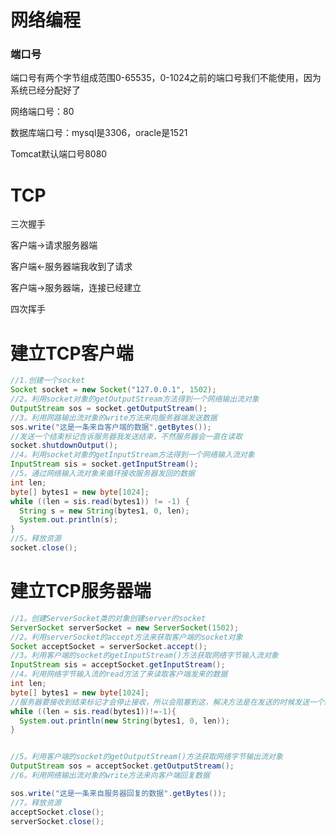 # 网络编程

### 端口号

端口号有两个字节组成范围0-65535，0-1024之前的端口号我们不能使用，因为系统已经分配好了

网络端口号：80

数据库端口号：mysql是3306，oracle是1521

Tomcat默认端口号8080

# TCP

三次握手

客户端->请求服务器端

客户端<-服务器端我收到了请求

客户端->服务器端，连接已经建立

四次挥手

# 建立TCP客户端

```java
//1.创建一个socket
Socket socket = new Socket("127.0.0.1", 1502);
//2。利用socket对象的getOutputStream方法得到一个网络输出流对象
OutputStream sos = socket.getOutputStream();
//3。利用网路输出流对象的write方法来向服务器端发送数据
sos.write("这是一条来自客户端的数据".getBytes());
//发送一个结束标记告诉服务器我发送结束，不然服务器会一直在读取
socket.shutdownOutput();
//4。利用socket对象的getInputStream方法得到一个网络输入流对象
InputStream sis = socket.getInputStream();
//5。通过网络输入流对象来循环接收服务器发回的数据
int len;
byte[] bytes1 = new byte[1024];
while ((len = sis.read(bytes1)) != -1) {
  String s = new String(bytes1, 0, len);
  System.out.println(s);
}
//5。释放资源
socket.close();

```

# 建立TCP服务器端

```java
//1。创建ServerSocket类的对象创建server的socket
ServerSocket serverSocket = new ServerSocket(1502);
//2。利用serverSocket的accept方法来获取客户端的socket对象
Socket acceptSocket = serverSocket.accept();
//3。利用客户端的socket的getInputStream()方法获取网络字节输入流对象
InputStream sis = acceptSocket.getInputStream();
//4。利用网络字节输入流的read方法了来读取客户端发来的数据
int len;
byte[] bytes1 = new byte[1024];
//服务器要接收到结束标记才会停止接收，所以会阻塞到这，解决方法是在发送的时候发送一个结束标记
while ((len = sis.read(bytes1))!=-1){
  System.out.println(new String(bytes1, 0, len));
}


//5。利用客户端的socket的getOutputStream()方法获取网络字节输出流对象
OutputStream sos = acceptSocket.getOutputStream();
//6。利用网络输出流对象的write方法来向客户端回复数据

sos.write("这是一条来自服务器回复的数据".getBytes());
//7。释放资源
acceptSocket.close();
serverSocket.close();

```

